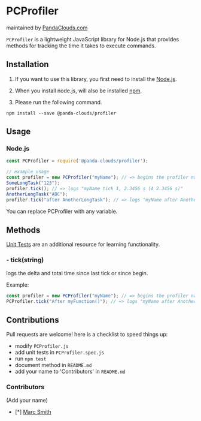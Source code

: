 
PCProfiler
=========
maintained by [PandaClouds.com](https://pandaclouds.com)

`PCProfiler` is a lightweight JavaScript library for Node.js that provides methods for tracking the time it takes to execute commands.


Installation
------------

1. If you want to use this library, you first need to install the [Node.js](https://nodejs.org/en/).

2. When you install node.js, will also be installed [npm](https://www.npmjs.com/).

3. Please run the following command.

```
npm install --save @panda-clouds/profiler
```

Usage
-----

### Node.js

```javascript
const PCProfiler = require('@panda-clouds/profiler');

// example usage
const profiler = new PCProfiler("myName"); // => begins the profiler named "myName";
SomeLongTask("123");
profiler.tick(); // => logs "myName tick 1, 2.3456 s (Δ 2.3456 s)"
AnotherLongTask("ABC");
profiler.tick("after AnotherLongTask"); // => logs "myName after AnotherLongTask, 9.987 s (Δ 7.6414 s)"
```

You can replace PCProfiler with any variable.


Methods
-------

[Unit Tests] are an additional resource for learning functionality.


### - tick(string)

logs the delta and total time since last tick or since begin.


Example:

```javascript
const profiler = new PCProfiler("myName"); // => begins the profiler named "myName";
PCProfiler.tick("After myFunction()"); // => logs "myName after AnotherLongTask, 9.987 s (Δ 7.6414 s)"
```


Contributions
-------------

Pull requests are welcome! here is a checklist to speed things up:

- modify `PCProfiler.js`
- add unit tests in `PCProfiler.spec.js`
- run `npm test`
- document method in `README.md`
- add your name to 'Contributors' in `README.md`


### Contributors

(Add your name)

- [*] [Marc Smith](https://github.com/mrmarcsmith)


[Unit Tests]: https://github.com/panda-clouds/profiler/blob/master/spec/PCProfiler.spec.js
